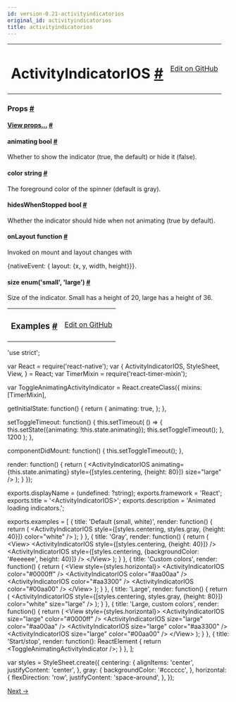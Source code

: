 ```yaml
---
id: version-0.21-activityindicatorios
original_id: activityindicatorios
title: activityindicatorios
---
```

<a id="content"></a><table width="100%"><tbody><tr><td><h1><a class="anchor" name="activityindicatorios"></a>ActivityIndicatorIOS <a class="hash-link" href="undefined#activityindicatorios">#</a></h1></td><td style="text-align:right;"><a target="_blank" href="https://github.com/facebook/react-native/blob/master/Libraries/Components/ActivityIndicatorIOS/ActivityIndicatorIOS.ios.js">Edit on GitHub</a></td></tr></tbody></table><div><noscript></noscript><h3><a class="anchor" name="props"></a>Props <a class="hash-link" href="undefined#props">#</a></h3><div class="props"><div class="prop"><h4 class="propTitle"><a class="anchor" name="view"></a><a href="view.html#props">View props...</a> <a class="hash-link" href="undefined#view">#</a></h4></div><div class="prop"><h4 class="propTitle"><a class="anchor" name="animating"></a>animating <span class="propType">bool</span> <a class="hash-link" href="undefined#animating">#</a></h4><div><p>Whether to show the indicator (true, the default) or hide it (false).</p></div></div><div class="prop"><h4 class="propTitle"><a class="anchor" name="color"></a>color <span class="propType">string</span> <a class="hash-link" href="undefined#color">#</a></h4><div><p>The foreground color of the spinner (default is gray).</p></div></div><div class="prop"><h4 class="propTitle"><a class="anchor" name="hideswhenstopped"></a>hidesWhenStopped <span class="propType">bool</span> <a class="hash-link" href="undefined#hideswhenstopped">#</a></h4><div><p>Whether the indicator should hide when not animating (true by default).</p></div></div><div class="prop"><h4 class="propTitle"><a class="anchor" name="onlayout"></a>onLayout <span class="propType">function</span> <a class="hash-link" href="undefined#onlayout">#</a></h4><div><p>Invoked on mount and layout changes with</p><p>  {nativeEvent: { layout: {x, y, width, height}}}.</p></div></div><div class="prop"><h4 class="propTitle"><a class="anchor" name="size"></a>size <span class="propType">enum('small', 'large')</span> <a class="hash-link" href="undefined#size">#</a></h4><div><p>Size of the indicator. Small has a height of 20, large has a height of 36.</p></div></div></div></div><div><table width="100%"><tbody><tr><td><h3><a class="anchor" name="examples"></a>Examples <a class="hash-link" href="undefined#examples">#</a></h3></td><td style="text-align:right;"><a target="_blank" href="https://github.com/facebook/react-native/blob/master/Examples/UIExplorer/ActivityIndicatorIOSExample.js">Edit on GitHub</a></td></tr></tbody></table><div class="prism language-javascript"><span class="token string">'use strict'</span><span class="token punctuation">;</span>

<span class="token keyword">var</span> React <span class="token operator">=</span> <span class="token function">require<span class="token punctuation">(</span></span><span class="token string">'react-native'</span><span class="token punctuation">)</span><span class="token punctuation">;</span>
<span class="token keyword">var</span> <span class="token punctuation">{</span>
  ActivityIndicatorIOS<span class="token punctuation">,</span>
  StyleSheet<span class="token punctuation">,</span>
  View<span class="token punctuation">,</span>
<span class="token punctuation">}</span> <span class="token operator">=</span> React<span class="token punctuation">;</span>
<span class="token keyword">var</span> TimerMixin <span class="token operator">=</span> <span class="token function">require<span class="token punctuation">(</span></span><span class="token string">'react-timer-mixin'</span><span class="token punctuation">)</span><span class="token punctuation">;</span>

<span class="token keyword">var</span> ToggleAnimatingActivityIndicator <span class="token operator">=</span> React<span class="token punctuation">.</span><span class="token function">createClass<span class="token punctuation">(</span></span><span class="token punctuation">{</span>
  mixins<span class="token punctuation">:</span> <span class="token punctuation">[</span>TimerMixin<span class="token punctuation">]</span><span class="token punctuation">,</span>

  getInitialState<span class="token punctuation">:</span> <span class="token keyword">function</span><span class="token punctuation">(</span><span class="token punctuation">)</span> <span class="token punctuation">{</span>
    <span class="token keyword">return</span> <span class="token punctuation">{</span>
      animating<span class="token punctuation">:</span> <span class="token boolean">true</span><span class="token punctuation">,</span>
    <span class="token punctuation">}</span><span class="token punctuation">;</span>
  <span class="token punctuation">}</span><span class="token punctuation">,</span>

  setToggleTimeout<span class="token punctuation">:</span> <span class="token keyword">function</span><span class="token punctuation">(</span><span class="token punctuation">)</span> <span class="token punctuation">{</span>
    <span class="token keyword">this</span><span class="token punctuation">.</span><span class="token function">setTimeout<span class="token punctuation">(</span></span>
      <span class="token punctuation">(</span><span class="token punctuation">)</span> <span class="token operator">=</span><span class="token operator">&gt;</span> <span class="token punctuation">{</span>
        <span class="token keyword">this</span><span class="token punctuation">.</span><span class="token function">setState<span class="token punctuation">(</span></span><span class="token punctuation">{</span>animating<span class="token punctuation">:</span> <span class="token operator">!</span><span class="token keyword">this</span><span class="token punctuation">.</span>state<span class="token punctuation">.</span>animating<span class="token punctuation">}</span><span class="token punctuation">)</span><span class="token punctuation">;</span>
        <span class="token keyword">this</span><span class="token punctuation">.</span><span class="token function">setToggleTimeout<span class="token punctuation">(</span></span><span class="token punctuation">)</span><span class="token punctuation">;</span>
      <span class="token punctuation">}</span><span class="token punctuation">,</span>
      <span class="token number">1200</span>
    <span class="token punctuation">)</span><span class="token punctuation">;</span>
  <span class="token punctuation">}</span><span class="token punctuation">,</span>

  componentDidMount<span class="token punctuation">:</span> <span class="token keyword">function</span><span class="token punctuation">(</span><span class="token punctuation">)</span> <span class="token punctuation">{</span>
    <span class="token keyword">this</span><span class="token punctuation">.</span><span class="token function">setToggleTimeout<span class="token punctuation">(</span></span><span class="token punctuation">)</span><span class="token punctuation">;</span>
  <span class="token punctuation">}</span><span class="token punctuation">,</span>

  render<span class="token punctuation">:</span> <span class="token keyword">function</span><span class="token punctuation">(</span><span class="token punctuation">)</span> <span class="token punctuation">{</span>
    <span class="token keyword">return</span> <span class="token punctuation">(</span>
      &lt;ActivityIndicatorIOS
        animating<span class="token operator">=</span><span class="token punctuation">{</span><span class="token keyword">this</span><span class="token punctuation">.</span>state<span class="token punctuation">.</span>animating<span class="token punctuation">}</span>
        style<span class="token operator">=</span><span class="token punctuation">{</span><span class="token punctuation">[</span>styles<span class="token punctuation">.</span>centering<span class="token punctuation">,</span> <span class="token punctuation">{</span>height<span class="token punctuation">:</span> <span class="token number">80</span><span class="token punctuation">}</span><span class="token punctuation">]</span><span class="token punctuation">}</span>
        size<span class="token operator">=</span><span class="token string">"large"</span>
      <span class="token operator">/</span><span class="token operator">&gt;</span>
    <span class="token punctuation">)</span><span class="token punctuation">;</span>
  <span class="token punctuation">}</span>
<span class="token punctuation">}</span><span class="token punctuation">)</span><span class="token punctuation">;</span>

exports<span class="token punctuation">.</span>displayName <span class="token operator">=</span> <span class="token punctuation">(</span>undefined<span class="token punctuation">:</span> <span class="token operator">?</span>string<span class="token punctuation">)</span><span class="token punctuation">;</span>
exports<span class="token punctuation">.</span>framework <span class="token operator">=</span> <span class="token string">'React'</span><span class="token punctuation">;</span>
exports<span class="token punctuation">.</span>title <span class="token operator">=</span> <span class="token string">'&lt;ActivityIndicatorIOS&gt;'</span><span class="token punctuation">;</span>
exports<span class="token punctuation">.</span>description <span class="token operator">=</span> <span class="token string">'Animated loading indicators.'</span><span class="token punctuation">;</span>

exports<span class="token punctuation">.</span>examples <span class="token operator">=</span> <span class="token punctuation">[</span>
  <span class="token punctuation">{</span>
    title<span class="token punctuation">:</span> <span class="token string">'Default (small, white)'</span><span class="token punctuation">,</span>
    render<span class="token punctuation">:</span> <span class="token keyword">function</span><span class="token punctuation">(</span><span class="token punctuation">)</span> <span class="token punctuation">{</span>
      <span class="token keyword">return</span> <span class="token punctuation">(</span>
        &lt;ActivityIndicatorIOS
          style<span class="token operator">=</span><span class="token punctuation">{</span><span class="token punctuation">[</span>styles<span class="token punctuation">.</span>centering<span class="token punctuation">,</span> styles<span class="token punctuation">.</span>gray<span class="token punctuation">,</span> <span class="token punctuation">{</span>height<span class="token punctuation">:</span> <span class="token number">40</span><span class="token punctuation">}</span><span class="token punctuation">]</span><span class="token punctuation">}</span>
          color<span class="token operator">=</span><span class="token string">"white"</span>
          <span class="token operator">/</span><span class="token operator">&gt;</span>
      <span class="token punctuation">)</span><span class="token punctuation">;</span>
    <span class="token punctuation">}</span>
  <span class="token punctuation">}</span><span class="token punctuation">,</span>
  <span class="token punctuation">{</span>
    title<span class="token punctuation">:</span> <span class="token string">'Gray'</span><span class="token punctuation">,</span>
    render<span class="token punctuation">:</span> <span class="token keyword">function</span><span class="token punctuation">(</span><span class="token punctuation">)</span> <span class="token punctuation">{</span>
      <span class="token keyword">return</span> <span class="token punctuation">(</span>
        &lt;View<span class="token operator">&gt;</span>
          &lt;ActivityIndicatorIOS
            style<span class="token operator">=</span><span class="token punctuation">{</span><span class="token punctuation">[</span>styles<span class="token punctuation">.</span>centering<span class="token punctuation">,</span> <span class="token punctuation">{</span>height<span class="token punctuation">:</span> <span class="token number">40</span><span class="token punctuation">}</span><span class="token punctuation">]</span><span class="token punctuation">}</span>
          <span class="token operator">/</span><span class="token operator">&gt;</span>
          &lt;ActivityIndicatorIOS
            style<span class="token operator">=</span><span class="token punctuation">{</span><span class="token punctuation">[</span>styles<span class="token punctuation">.</span>centering<span class="token punctuation">,</span> <span class="token punctuation">{</span>backgroundColor<span class="token punctuation">:</span> <span class="token string">'#eeeeee'</span><span class="token punctuation">,</span> height<span class="token punctuation">:</span> <span class="token number">40</span><span class="token punctuation">}</span><span class="token punctuation">]</span><span class="token punctuation">}</span>
          <span class="token operator">/</span><span class="token operator">&gt;</span>
        &lt;<span class="token operator">/</span>View<span class="token operator">&gt;</span>
      <span class="token punctuation">)</span><span class="token punctuation">;</span>
    <span class="token punctuation">}</span>
  <span class="token punctuation">}</span><span class="token punctuation">,</span>
  <span class="token punctuation">{</span>
    title<span class="token punctuation">:</span> <span class="token string">'Custom colors'</span><span class="token punctuation">,</span>
    render<span class="token punctuation">:</span> <span class="token keyword">function</span><span class="token punctuation">(</span><span class="token punctuation">)</span> <span class="token punctuation">{</span>
      <span class="token keyword">return</span> <span class="token punctuation">(</span>
        &lt;View style<span class="token operator">=</span><span class="token punctuation">{</span>styles<span class="token punctuation">.</span>horizontal<span class="token punctuation">}</span><span class="token operator">&gt;</span>
          &lt;ActivityIndicatorIOS color<span class="token operator">=</span><span class="token string">"#0000ff"</span> <span class="token operator">/</span><span class="token operator">&gt;</span>
          &lt;ActivityIndicatorIOS color<span class="token operator">=</span><span class="token string">"#aa00aa"</span> <span class="token operator">/</span><span class="token operator">&gt;</span>
          &lt;ActivityIndicatorIOS color<span class="token operator">=</span><span class="token string">"#aa3300"</span> <span class="token operator">/</span><span class="token operator">&gt;</span>
          &lt;ActivityIndicatorIOS color<span class="token operator">=</span><span class="token string">"#00aa00"</span> <span class="token operator">/</span><span class="token operator">&gt;</span>
        &lt;<span class="token operator">/</span>View<span class="token operator">&gt;</span>
      <span class="token punctuation">)</span><span class="token punctuation">;</span>
    <span class="token punctuation">}</span>
  <span class="token punctuation">}</span><span class="token punctuation">,</span>
  <span class="token punctuation">{</span>
    title<span class="token punctuation">:</span> <span class="token string">'Large'</span><span class="token punctuation">,</span>
    render<span class="token punctuation">:</span> <span class="token keyword">function</span><span class="token punctuation">(</span><span class="token punctuation">)</span> <span class="token punctuation">{</span>
      <span class="token keyword">return</span> <span class="token punctuation">(</span>
        &lt;ActivityIndicatorIOS
          style<span class="token operator">=</span><span class="token punctuation">{</span><span class="token punctuation">[</span>styles<span class="token punctuation">.</span>centering<span class="token punctuation">,</span> styles<span class="token punctuation">.</span>gray<span class="token punctuation">,</span> <span class="token punctuation">{</span>height<span class="token punctuation">:</span> <span class="token number">80</span><span class="token punctuation">}</span><span class="token punctuation">]</span><span class="token punctuation">}</span>
          color<span class="token operator">=</span><span class="token string">"white"</span>
          size<span class="token operator">=</span><span class="token string">"large"</span>
        <span class="token operator">/</span><span class="token operator">&gt;</span>
      <span class="token punctuation">)</span><span class="token punctuation">;</span>
    <span class="token punctuation">}</span>
  <span class="token punctuation">}</span><span class="token punctuation">,</span>
  <span class="token punctuation">{</span>
    title<span class="token punctuation">:</span> <span class="token string">'Large, custom colors'</span><span class="token punctuation">,</span>
    render<span class="token punctuation">:</span> <span class="token keyword">function</span><span class="token punctuation">(</span><span class="token punctuation">)</span> <span class="token punctuation">{</span>
      <span class="token keyword">return</span> <span class="token punctuation">(</span>
        &lt;View style<span class="token operator">=</span><span class="token punctuation">{</span>styles<span class="token punctuation">.</span>horizontal<span class="token punctuation">}</span><span class="token operator">&gt;</span>
          &lt;ActivityIndicatorIOS
            size<span class="token operator">=</span><span class="token string">"large"</span>
            color<span class="token operator">=</span><span class="token string">"#0000ff"</span>
          <span class="token operator">/</span><span class="token operator">&gt;</span>
          &lt;ActivityIndicatorIOS
            size<span class="token operator">=</span><span class="token string">"large"</span>
            color<span class="token operator">=</span><span class="token string">"#aa00aa"</span>
          <span class="token operator">/</span><span class="token operator">&gt;</span>
          &lt;ActivityIndicatorIOS
            size<span class="token operator">=</span><span class="token string">"large"</span>
            color<span class="token operator">=</span><span class="token string">"#aa3300"</span>
          <span class="token operator">/</span><span class="token operator">&gt;</span>
          &lt;ActivityIndicatorIOS
            size<span class="token operator">=</span><span class="token string">"large"</span>
            color<span class="token operator">=</span><span class="token string">"#00aa00"</span>
          <span class="token operator">/</span><span class="token operator">&gt;</span>
        &lt;<span class="token operator">/</span>View<span class="token operator">&gt;</span>
      <span class="token punctuation">)</span><span class="token punctuation">;</span>
    <span class="token punctuation">}</span>
  <span class="token punctuation">}</span><span class="token punctuation">,</span>
  <span class="token punctuation">{</span>
    title<span class="token punctuation">:</span> <span class="token string">'Start/stop'</span><span class="token punctuation">,</span>
    render<span class="token punctuation">:</span> <span class="token keyword">function</span><span class="token punctuation">(</span><span class="token punctuation">)</span><span class="token punctuation">:</span> ReactElement <span class="token punctuation">{</span>
      <span class="token keyword">return</span> &lt;ToggleAnimatingActivityIndicator <span class="token operator">/</span><span class="token operator">&gt;</span><span class="token punctuation">;</span>
    <span class="token punctuation">}</span>
  <span class="token punctuation">}</span><span class="token punctuation">,</span>
<span class="token punctuation">]</span><span class="token punctuation">;</span>

<span class="token keyword">var</span> styles <span class="token operator">=</span> StyleSheet<span class="token punctuation">.</span><span class="token function">create<span class="token punctuation">(</span></span><span class="token punctuation">{</span>
  centering<span class="token punctuation">:</span> <span class="token punctuation">{</span>
    alignItems<span class="token punctuation">:</span> <span class="token string">'center'</span><span class="token punctuation">,</span>
    justifyContent<span class="token punctuation">:</span> <span class="token string">'center'</span><span class="token punctuation">,</span>
  <span class="token punctuation">}</span><span class="token punctuation">,</span>
  gray<span class="token punctuation">:</span> <span class="token punctuation">{</span>
    backgroundColor<span class="token punctuation">:</span> <span class="token string">'#cccccc'</span><span class="token punctuation">,</span>
  <span class="token punctuation">}</span><span class="token punctuation">,</span>
  horizontal<span class="token punctuation">:</span> <span class="token punctuation">{</span>
    flexDirection<span class="token punctuation">:</span> <span class="token string">'row'</span><span class="token punctuation">,</span>
    justifyContent<span class="token punctuation">:</span> <span class="token string">'space-around'</span><span class="token punctuation">,</span>
  <span class="token punctuation">}</span><span class="token punctuation">,</span>
<span class="token punctuation">}</span><span class="token punctuation">)</span><span class="token punctuation">;</span></div></div><div class="docs-prevnext"><a class="docs-next" href="datepickerios.html#content">Next →</a></div>